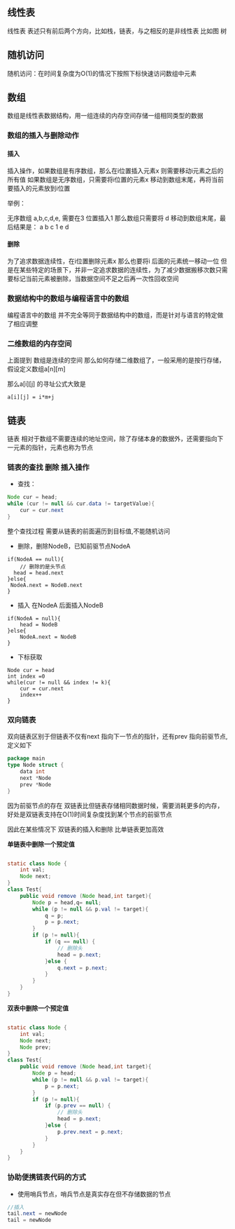 ## 线性表
线性表 表述只有前后两个方向，比如栈，链表，与之相反的是非线性表 比如图 树

## 随机访问
随机访问：在时间复杂度为O(1)的情况下按照下标快速访问数组中元素

## 数组
数组是线性表数据结构，用一组连续的内存空间存储一组相同类型的数据</br>

### 数组的插入与删除动作
#### 插入
插入操作，如果数组是有序数组，那么在i位置插入元素x 则需要移动i元素之后的所有值
如果数组是无序数组，只需要将i位置的元素x 移动到数组末尾，再将当前要插入的元素放到i位置
<p>举例：</p>
无序数组 a,b,c,d,e, 需要在3 位置插入1  那么数组只需要将 d 移动到数组末尾，最后结果是：
a b c 1 e d

#### 删除
为了追求数据连续性，在i位置删除元素x 那么也要将i 后面的元素统一移动一位
但是在某些特定的场景下，并非一定追求数据的连续性，为了减少数据搬移次数只需要标记当前元素被删除，当数据空间不足之后再一次性回收空间

### 数据结构中的数组与编程语言中的数组
编程语言中的数组 并不完全等同于数据结构中的数组，而是针对与语言的特定做了相应调整

### 二维数组的内存空间
上面提到 数组是连续的空间 那么如何存储二维数组了，一般采用的是按行存储，假设定义数组a[n][m]
<p/>
那么a[i][j] 的寻址公式大致是

```
a[i][j] = i*m+j
```

## 链表
链表 相对于数组不需要连续的地址空间，除了存储本身的数据外，还需要指向下一元素的指针，元素也称为节点
### 链表的查找  删除 插入操作
- 查找：
```java
Node cur = head;
while (cur != null && cur.data != targetValue){
    cur = cur.next
}
```
整个查找过程 需要从链表的前面遍历到目标值,不能随机访问
- 删除，删除NodeB，已知前驱节点NodeA
```
if(NodeA == null){
    // 删除的是头节点
  head = head.next
}else{
 NodeA.next = NodeB.next
}
```
- 插入 在NodeA 后面插入NodeB
```
if(NodeA = null){
    head = NodeB
}else{
    NodeA.next = NodeB
}
```

- 下标获取
```
Node cur = head
int index =0
while(cur != null && index != k){
    cur = cur.next
    index++
}
```

### 双向链表
双向链表区别于但链表不仅有next 指向下一节点的指针，还有prev 指向前驱节点,定义如下
```go
package main
type Node struct {
	data int
	next *Node
	prev *Node
}
```
因为前驱节点的存在  双链表比但链表存储相同数据时候，需要消耗更多的内存，好处是双链表支持在O(1)时间复杂度找到某个节点的前驱节点
<p>因此在某些情况下 双链表的插入和删除 比单链表更加高效</p>

**单链表中删除一个预定值**

```java

static class Node {
    int val;
    Node next;
}
class Test{
    public void remove (Node head,int target){
        Node p = head,q= null;
        while (p != null && p.val != target){
            q = p;
            p = p.next; 
        }
        if (p != null){
            if (q == null) {
                // 删除头
                head = p.next;
            }else {
                q.next = p.next;
            }
        }
    }
}
```
**双表中删除一个预定值**
```java

static class Node {
    int val;
    Node next;
    Node prev;
}
class Test{
    public void remove (Node head,int target){
        Node p = head;
        while (p != null && p.val != target){
            p = p.next; 
        }
        if (p != null){
            if (p.prev == null) {
                // 删除头
                head = p.next;
            }else {
                p.prev.next = p.next;
            }
        }
    }
}
```
### 协助便携链表代码的方式
- 使用哨兵节点，哨兵节点是真实存在但不存储数据的节点
```java
//插入
tail.next = newNode
tail = newNode
```





